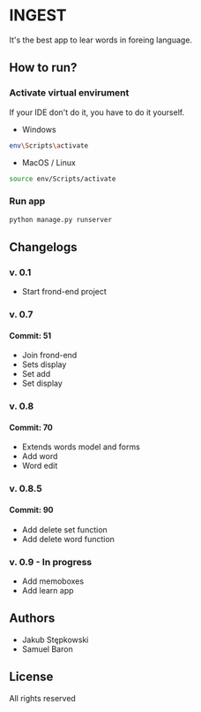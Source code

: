 # INGEST

It's the best app to lear words in foreing language.

## How to run?

### Activate virtual envirument
If your IDE don't do it, you have to do it yourself.
* Windows
```bash
env\Scripts\activate
```
* MacOS / Linux
```bash
source env/Scripts/activate
```

### Run app
```bash
python manage.py runserver
```

## Changelogs

### v. 0.1
* Start frond-end project

### v. 0.7
#### Commit: 51
* Join frond-end
* Sets display
* Set add
* Set display

### v. 0.8
#### Commit: 70
* Extends words model and forms
* Add word
* Word edit

### v. 0.8.5
#### Commit: 90
* Add delete set function
* Add delete word function

### v. 0.9 - In progress
* Add memoboxes
* Add learn app

## Authors
* Jakub Stępkowski
* Samuel Baron

## License
All rights reserved